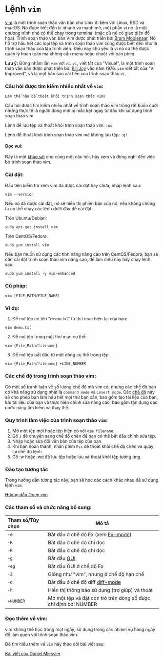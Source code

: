 # Lệnh `vim`

[vim](https://www.vim.org/) là một trình soạn thảo văn bản cho Unix đi kèm với Linux, BSD và macOS. Nó được biết đến là nhanh và mạnh mẽ, một phần vì nó là một chương trình nhỏ có thể chạy trong terminal (mặc dù nó có giao diện đồ họa). Trình soạn thảo văn bản Vim được phát triển bởi [Bram Moolenaar](https://en.wikipedia.org/wiki/Bram_Moolenaar). Nó hỗ trợ hầu hết các loại tệp và trình soạn thảo vim cũng được biết đến như là trình soạn thảo của lập trình viên. Điều này chủ yếu là vì nó có thể được quản lý hoàn toàn mà không cần menu hoặc chuột với bàn phím.

**Lưu ý:** Đừng nhầm lẫn `vim` với `vi`. `vi`, viết tắt của "Visual", là một trình soạn thảo văn bản được phát triển bởi [Bill Joy](https://en.wikipedia.org/wiki/Bill_Joy) vào năm 1976. `vim` viết tắt của "Vi Improved", và là một bản sao cải tiến của trình soạn thảo `vi`.

### Câu hỏi được tìm kiếm nhiều nhất về ```vim```:
``Làm thế nào để thoát khỏi trình soạn thảo vim?``

Câu hỏi được tìm kiếm nhiều nhất về trình soạn thảo vim trông rất buồn cười nhưng thực tế là người dùng mới bị mắc kẹt ngay từ đầu khi sử dụng trình soạn thảo vim.

Lệnh để lưu tệp và thoát khỏi trình soạn thảo vim: ```:wq```

Lệnh để thoát khỏi trình soạn thảo vim mà không lưu tệp: ```:q!```

#### Đọc vui:
Đây là một [khảo sát](https://stackoverflow.blog/2017/05/23/stack-overflow-helping-one-million-developers-exit-vim/) cho cùng một câu hỏi, hãy xem và đừng nghĩ đến việc bỏ trình soạn thảo vim.

### Cài đặt:
Đầu tiên kiểm tra xem vim đã được cài đặt hay chưa, nhập lệnh sau:
```
vim --version
```
Nếu nó đã được cài đặt, nó sẽ hiển thị phiên bản của nó, nếu không chúng ta có thể chạy các lệnh dưới đây để cài đặt:

Trên Ubuntu/Debian:

```
sudo apt-get install vim
```

Trên CentOS/Fedora:

```
sudo yum install vim
```
Nếu bạn muốn sử dụng các tính năng nâng cao trên CentOS/Fedora, bạn sẽ cần cài đặt trình soạn thảo vim nâng cao, để làm điều này hãy chạy lệnh sau:

```
sudo yum install -y vim-enhanced
```

### Cú pháp:

```
vim [FILE_PATH/FILE_NAME]
```

### Ví dụ:

1. Để mở tệp có tên "demo.txt" từ thư mục hiện tại của bạn:

```
vim demo.txt
```

2. Để mở tệp trong một thư mục cụ thể:

```
vim {File_Path/filename}
```

3. Để mở tệp bắt đầu từ một dòng cụ thể trong tệp:

```
vim {File_Path/filename} +LINE_NUMBER
```
### Các chế độ trong trình soạn thảo vim:
Có một số tranh luận về số lượng chế độ mà vim có, nhưng các chế độ bạn có khả năng sử dụng nhất là ```command mode``` và ```insert mode```. Các [chế độ](https://www.freecodecamp.org/news/vim-editor-modes-explained/) này sẽ cho phép bạn làm hầu hết mọi thứ bạn cần, bao gồm tạo tài liệu của bạn, lưu tài liệu của bạn và thực hiện chỉnh sửa nâng cao, bao gồm tận dụng các chức năng tìm kiếm và thay thế.

### Quy trình làm việc của trình soạn thảo `vim`:
1. Mở một tệp mới hoặc tệp hiện có với ```vim filename```.
2. Gõ ```i``` để chuyển sang chế độ chèn để bạn có thể bắt đầu chỉnh sửa tệp.
3. Nhập hoặc sửa đổi văn bản của tệp của bạn.
4. Khi bạn hoàn thành, nhấn phím ```Esc``` để thoát khỏi chế độ chèn và quay lại chế độ lệnh.
5. Gõ :w hoặc :wq để lưu tệp hoặc lưu và thoát khỏi tệp tương ứng.

### Đào tạo tương tác

Trong hướng dẫn tương tác này, bạn sẽ học các cách khác nhau để sử dụng lệnh `vim`:

[Hướng dẫn Open vim](https://www.openvim.com/)

### Các tham số và chức năng bổ sung:

|**Tham số/Tùy chọn**  |<center>**Mô tả**</center>   |
|:---|:---|
|`-e`|Bắt đầu ở chế độ Ex (xem [Ex-mode](http://vimdoc.sourceforge.net/htmldoc/intro.html#Ex-mode))|
|`-R`|Bắt đầu ở chế độ chỉ đọc|
|`-R`|Bắt đầu ở chế độ chỉ đọc|
|`-g`|Bắt đầu [GUI](http://vimdoc.sourceforge.net/htmldoc/gui.html#GUI)|
|`-eg`|Bắt đầu GUI ở chế độ Ex|
|`-Z`|Giống như "vim", nhưng ở chế độ hạn chế|
|`-d`|Bắt đầu ở chế độ diff [diff-mode](http://vimdoc.sourceforge.net/htmldoc/diff.html#diff-mode)|
|`-h`|Hiển thị thông báo sử dụng (trợ giúp) và thoát|
|`+NUMBER`|Mở một tệp và đặt con trỏ trên dòng số được chỉ định bởi NUMBER|

### Đọc thêm về vim:

vim không thể học trong một ngày, sử dụng trong các nhiệm vụ hàng ngày để làm quen với trình soạn thảo vim.

Để tìm hiểu thêm về ```vim``` hãy theo dõi bài viết sau:

[Bài viết của Daniel Miessler](https://danielmiessler.com/study/vim/) 
